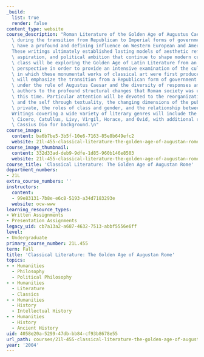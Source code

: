 ```yaml
---
_build:
  list: true
  render: false
content_type: website
course_description: "Roman Literature of the Golden Age of Augustus Caesar, produced\
  \ during the transition from Republican to Imperial forms of government, was to\
  \ have a profound and defining influence on Western European and American societies.\_\
  These writings ultimately established lasting models of aesthetic refinement, philosophical\
  \ aspiration, and political ambition that continue to shape modern cultures.\_This\
  \ class will be exploring the Golden Age of Latin Literature from an historical\
  \ perspective in order to provide an intensive examination of the cultural contexts\
  \ in which these monumental works of classical art were first produced.\_Readings\
  \ will emphasize the transition from a Republican form of government to an Empire\
  \ under the rule of Augustus Caesar and the diversity of responses among individual\
  \ authors to the profound structural changes that Roman society was undergoing at\
  \ this time. Particular attention will be devoted to the reorganization of society\
  \ and the self through textuality, the changing dimensions of the public and the\
  \ private, the roles of class and gender, and the relationship between art and pleasure.\_\
  Writings covering a wide variety of literary genres will include the works of Caesar,\
  \ Cicero, Catullus, Livy, Virgil, Horace, and Ovid, with additional readings from\
  \ Cassius Dio for background.\n"
course_image:
  content: ba6b7be5-3b5f-10e6-7163-85e8b649efc2
  website: 21l-455-classical-literature-the-golden-age-of-augustan-rome-fall-2004
course_image_thumbnail:
  content: 332d33ad-deb9-9dfe-1d85-960b146e8503
  website: 21l-455-classical-literature-the-golden-age-of-augustan-rome-fall-2004
course_title: 'Classical Literature: The Golden Age of Augustan Rome'
department_numbers:
- 21L
extra_course_numbers: ''
instructors:
  content:
  - 99e83131-7b8e-e6c8-5193-a34d7183293e
  website: ocw-www
learning_resource_types:
- Written Assignments
- Presentation Assignments
legacy_uid: cb7a13a2-a687-4632-7513-abbf5556e6ff
level:
- Undergraduate
primary_course_number: 21L.455
term: Fall
title: 'Classical Literature: The Golden Age of Augustan Rome'
topics:
- - Humanities
  - Philosophy
  - Political Philosophy
- - Humanities
  - Literature
  - Classics
- - Humanities
  - History
  - Intellectual History
- - Humanities
  - History
  - Ancient History
uid: 4058e20a-5299-47db-bb84-cf93b8678e55
url_path: courses/21l-455-classical-literature-the-golden-age-of-augustan-rome-fall-2004
year: '2004'
---
```

